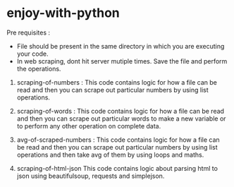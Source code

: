 # enjoy-with-python

Pre requisites :

- File should be present in the same directory in which you are executing your code.
- In web scraping, dont hit server mutiple times. Save the file and perform the operations.


1. scraping-of-numbers :
This code contains logic for how a file can be read and then you can scrape out particular numbers by using list operations.

2. scraping-of-words : 
This code contains logic for how a file can be read and then you can scrape out particular words to make a new variable or to perform any other operation on complete data.

3. avg-of-scraped-numbers :
This code contains logic for how a file can be read and then you can scrape out particular numbers by using list operations and then take avg of them by using loops and maths.

4. scraping-of-html-json
This code contains logic about parsing html to json using beautifulsoup, requests and simplejson. 
